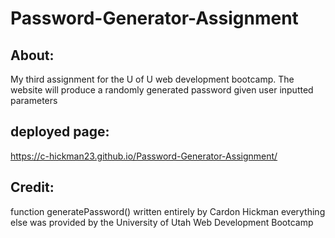 # Password-Generator-Assignment

## About:
My third assignment for the U of U web development bootcamp. The website will produce a randomly generated password given user inputted parameters

## deployed page:
https://c-hickman23.github.io/Password-Generator-Assignment/

## Credit:
function generatePassword() written entirely by Cardon Hickman
everything else was provided by the University of Utah Web Development Bootcamp
